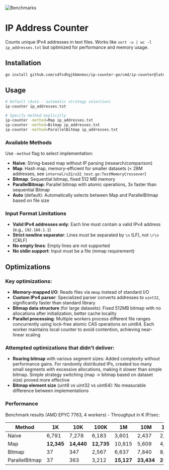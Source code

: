 ![Benchmarks](https://github.com/sdfsdhgjkbmnmxc/ip-counter-go/workflows/Benchmarks/badge.svg)

# IP Address Counter

Counts unique IPv4 addresses in text files. Works like `sort -u | wc -l ip_addresses.txt` but optimized for performance and memory usage.

## Installation

```bash
go install github.com/sdfsdhgjkbmnmxc/ip-counter-go/cmd/ip-counter@latest
```

## Usage

```bash
# Default (Auto - automatic strategy selection)
ip-counter ip_addresses.txt

# Specify method explicitly
ip-counter -method=Map ip_addresses.txt
ip-counter -method=Bitmap ip_addresses.txt
ip-counter -method=ParallelBitmap ip_addresses.txt
```

### Available Methods

Use `-method` flag to select implementation:

- **Naive**: String-based map without IP parsing (research/comparison)
- **Map**: Hash map, memory-efficient for smaller datasets (< 28M addresses, see `internal/u32/u32_test.go:TestMemoryCrossover`)
- **Bitmap**: Sequential bitmap, fixed 512 MB memory
- **ParallelBitmap**: Parallel bitmap with atomic operations, 3x faster than sequential Bitmap
- **Auto** (default): Automatically selects between Map and ParallelBitmap based on file size

### Input Format Limitations
- **Valid IPv4 addresses only**: Each line must contain a valid IPv4 address (e.g., `192.168.1.1`)
- **Strict newline separator**: Lines must be separated by `\n` (LF), not `\r\n` (CRLF)
- **No empty lines**: Empty lines are not supported
- **No stdin support**: Input must be a file (mmap requirement)

## Optimizations

### Key optimizations:
- **Memory-mapped I/O**: Reads files via `mmap` instead of standard I/O
- **Custom IPv4 parser**: Specialized parser converts addresses to `uint32`, significantly faster than standard library
- **Bitmap data structure** (for large datasets): Fixed 512MB bitmap with no allocations after initialization, better cache locality
- **Parallel processing**: Multiple workers process different file ranges concurrently using lock-free atomic CAS operations on uint64. Each worker maintains local counter to avoid contention, achieving near-linear scaling

###  Attempted optimizations that didn't deliver:
- **Roaring bitmap** with various segment sizes: Added complexity without performance gains. For randomly distributed IPs, created too many small segments with excessive allocations, making it slower than simple bitmap. Simple strategy switching (map → bitmap based on dataset size) proved more effective
- **Bitmap element size** (uint8 vs uint32 vs uint64): No measurable difference between implementations

### Performance

Benchmark results (AMD EPYC 7763, 4 workers) - Throughput in K IP/sec:

| Method | 1K | 10K | 100K | 1M | 10M | 100M |
|--------|-----|-----|------|-----|------|------|
| Naive | 6,791 | 7,278 | 6,183 | 3,601 | 2,437 | 2,149 |
| Map | **12,345** | **14,440** | **12,735** | 10,815 | 5,609 | 4,646 |
| Bitmap | 37 | 347 | 2,567 | 6,637 | 7,840 | 8,068 |
| ParallelBitmap | 37 | 363 | 3,212 | **15,127** | **23,434** | **25,444** |
